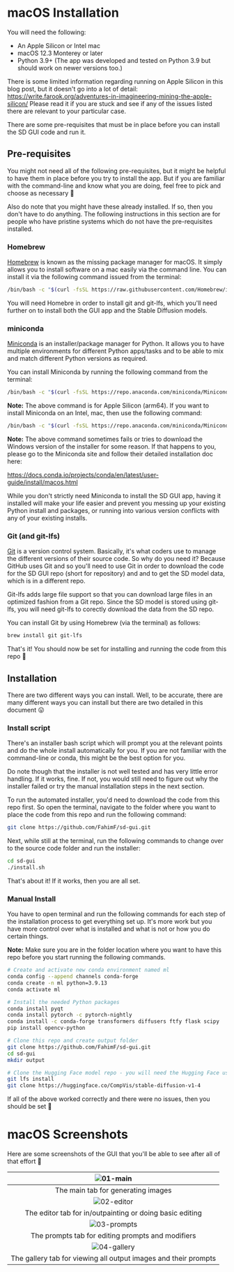 # macOS Installation

You will need the following:

* An Apple Silicon or Intel mac
* macOS 12.3 Monterey or later
* Python 3.9+ (The app was developed and tested on Python 3.9 but should work on newer versions too.)

There is some limited information regarding running on Apple Silicon in this blog post, but it doesn't go into a lot of detail: https://write.farook.org/adventures-in-imagineering-mining-the-apple-silicon/ Please read it if you are stuck and see if any of the issues listed there are relevant to your particular case.

There are some pre-requisites that must be in place before you can install the SD GUI code and run it.

## Pre-requisites

You might not need all of the following pre-requisites, but it might be helpful to have them in place before you try to install the app. But if you are familiar with the command-line and know what you are doing, feel free to pick and choose as necessary 🙂

Also do note that you might have these already installed. If so, then you don't have to do anything. The following instructions in this section are for people who have pristine systems which do not have the pre-requisites installed.

### Homebrew

[Homebrew](https://brew.sh/) is known as the missing package manager for macOS. It simply allows you to install software on a mac easily via the command line. You can install it via the following command issued from the terminal:

```bash
/bin/bash -c "$(curl -fsSL https://raw.githubusercontent.com/Homebrew/install/HEAD/install.sh)"
```

You will need Homebre in order to install git and git-lfs, which you'll need further on to install both the GUI app and the Stable Diffusion models.

### miniconda

[Miniconda](https://docs.conda.io/en/latest/miniconda.html) is an installer/package manager for Python. It allows you to have multiple environments for different Python apps/tasks and to be able to mix and match different Python versions as required.

You can install Miniconda by running the following command from the terminal:

```bash
/bin/bash -c "$(curl -fsSL https://repo.anaconda.com/miniconda/Miniconda3-latest-MacOSX-arm64.sh)"
```

**Note:** The above command is for Apple Silicon (arm64). If you want to install Miniconda on an Intel, mac, then use the following command:

```bash
/bin/bash -c "$(curl -fsSL https://repo.anaconda.com/miniconda/Miniconda3-latest-MacOSX-x86_64.sh)"
```

**Note:** The above command sometimes fails or tries to download the Windows version of the installer for some reason. If that happens to you, please go to the Miniconda site and follow their detailed installation doc here:

https://docs.conda.io/projects/conda/en/latest/user-guide/install/macos.html

While you don't strictly need Miniconda to install the SD GUI app, having it installed will make your life easier and prevent you messing up your existing Python install and packages, or running into various version conflicts with any of your existing installs.

### Git (and git-lfs)

[Git](https://git-scm.com/) is a version control system. Basically, it's what coders use to manage the different versions of their source code. So why do you need it? Because GitHub uses Git and so you'll need to use Git in order to download the code for the SD GUI repo (short for repository) and and to get the SD model data, which is in a different repo.

Git-lfs adds large file support so that you can download large files in an optimized fashion from a Git repo. Since the SD model is stored using git-lfs, you will need git-lfs to corectly download the data from the SD repo.

You can install Git by using Homebrew (via the terminal) as follows:

```bash
brew install git git-lfs
```

That's it! You should now be set for installing and running the code from this repo 🙂

## Installation

There are two different ways you can install. Well, to be accurate, there are many different ways you can install but there are two detailed in this document 😛

### Install script

There's an installer bash script which will prompt you at the relevant points and do the whole install automatically for you. If you are not familiar with the command-line or conda, this might be the best option for you.

Do note though that the installer is not well tested and has very little error handling. If it works, fine. If not, you would still need to figure out why the installer failed or try the manual installation steps in the next section.

To run the automated installer, you'd need to download the code from this repo first. So open the terminal, navigate to the folder where you want to place the code from this repo and run the following command:

```bash
git clone https://github.com/FahimF/sd-gui.git
```



Next, while still at the terminal, run the following commands to change over to the source code folder and run the installer:

```bash
cd sd-gui
./install.sh
```

That's about it! If it works, then you are all set.

### Manual Install

You have to open terminal and run the following commands for each step of the installation process to get everything set up. It's more work but you have more control over what is installed and what is not or how you do certain things.

**Note:** Make sure you are in the folder location where you want to have this repo before you start running the following commands.

```bash
# Create and activate new conda environment named ml
conda config --append channels conda-forge
conda create -n ml python=3.9.13
conda activate ml

# Install the needed Python packages
conda install pyqt
conda install pytorch -c pytorch-nightly
conda install -c conda-forge transformers diffusers ftfy flask scipy
pip install opencv-python

# Clone this repo and create output folder
git clone https://github.com/FahimF/sd-gui.git
cd sd-gui
mkdir output

# Clone the Hugging Face model repo - you will need the Hugging Face user and password for this step
git lfs install
git clone https://huggingface.co/CompVis/stable-diffusion-v1-4
```

If all of the above worked correctly and there were no issues, then you should be set 🙂

# macOS Screenshots

Here are some screenshots of the GUI that you'll be able to see after all of that effort 🙂

|            ![01-main](../screens/mac-01-main.jpg)            |
| :----------------------------------------------------------: |
|              The main tab for generating images              |
|          ![02-editor](../screens/mac-02-editor.jpg)          |
|   The editor tab for in/outpainting or doing basic editing   |
|         ![03-prompts](../screens/mac-03-prompts.jpg)         |
|      The prompts tab for editing prompts and modifiers       |
|         ![04-gallery](../screens/mac-04-gallery.jpg)         |
| The gallery tab for viewing all output images and their prompts |
